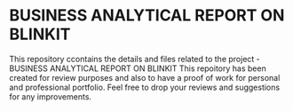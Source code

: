 # BUSINESS ANALYTICAL REPORT ON BLINKIT
This repository ccontains the details and files related to the project - BUSINESS ANALYTICAL REPORT ON BLINKIT
This repoitory has been created for review purposes and also to have a proof of work for personal and professional portfolio.
Feel free to drop your reviews and suggestions for any improvements.
